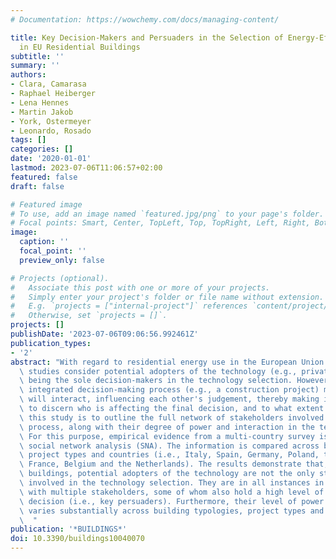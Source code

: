 ```yaml
---
# Documentation: https://wowchemy.com/docs/managing-content/

title: Key Decision-Makers and Persuaders in the Selection of Energy-Efficient Technologies
  in EU Residential Buildings
subtitle: ''
summary: ''
authors:
- Clara, Camarasa
- Raphael Heiberger
- Lena Hennes
- Martin Jakob
- York, Ostermeyer
- Leonardo, Rosado
tags: []
categories: []
date: '2020-01-01'
lastmod: 2023-07-06T11:06:57+02:00
featured: false
draft: false

# Featured image
# To use, add an image named `featured.jpg/png` to your page's folder.
# Focal points: Smart, Center, TopLeft, Top, TopRight, Left, Right, BottomLeft, Bottom, BottomRight.
image:
  caption: ''
  focal_point: ''
  preview_only: false

# Projects (optional).
#   Associate this post with one or more of your projects.
#   Simply enter your project's folder or file name without extension.
#   E.g. `projects = ["internal-project"]` references `content/project/deep-learning/index.md`.
#   Otherwise, set `projects = []`.
projects: []
publishDate: '2023-07-06T09:06:56.992461Z'
publication_types:
- '2'
abstract: "With regard to residential energy use in the European Union (EU), most\
  \ studies consider potential adopters of the technology (e.g., private owners) as\
  \ being the sole decision-makers in the technology selection. However, during an\
  \ integrated decision-making process (e.g., a construction project) multiple stakeholders\
  \ will interact, influencing each other's judgement, thereby making it difficult\
  \ to discern who is affecting the final decision, and to what extent. The goal of\
  \ this study is to outline the full network of stakeholders involved in the decision-making\
  \ process, along with their degree of power and interaction in the technology choice.\
  \ For this purpose, empirical evidence from a multi-country survey is examined using\
  \ social network analysis (SNA). The information is compared across building typologies,\
  \ project types and countries (i.e., Italy, Spain, Germany, Poland, the United Kingdom,\
  \ France, Belgium and the Netherlands). The results demonstrate that, in EU residential\
  \ buildings, potential adopters of the technology are not the only stakeholders\
  \ involved in the technology selection. They are in all instances in communication\
  \ with multiple stakeholders, some of whom also hold a high level of power in the\
  \ decision (i.e., key persuaders). Furthermore, their level of power and communication\
  \ varies substantially across building typologies, project types and countries.\
  \  "
publication: '*BUILDINGS*'
doi: 10.3390/buildings10040070
---
```

